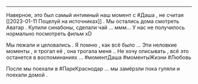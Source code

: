 ___

Наверное, это был самый интимный наш момент с #Даша , не считая [[2023-01-11 Поцелуй на источниках]] . Мы остались дома смотреть Аватар . Купили синабоны, сделали чай ... ммм... У нас не получилось нормально посмотреть фильм xD

Мы лежали и целовались . Я помню , как всё было ...
Эти неловкие моменты , я трогал её , она трогала меня .. Не хочу описывать , всё это останется в воспоминаниях ... #моментДаша #моментыЖизни #Любовь 

После мы поехали в #ПаркКраснодар ... мы замёрзли пока гуляли и поехали домой .